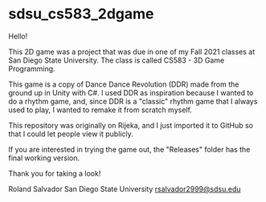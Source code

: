 # sdsu_cs583_2dgame

Hello!

This 2D game was a project that was due in one of my Fall 2021 classes at San Diego State University.
The class is called CS583 - 3D Game Programming.

This game is a copy of Dance Dance Revolution (DDR) made from the ground up in Unity with C#.
I used DDR as inspiration because I wanted to do a rhythm game, and, since DDR is a "classic" rhythm game that
I always used to play, I wanted to remake it from scratch myself.

This repository was originally on Rijeka, and I just imported it to GitHub so that I could let people view it publicly.

If you are interested in trying the game out, the "Releases" folder has the final working version.

Thank you for taking a look!

Roland Salvador
San Diego State University
rsalvador2999@sdsu.edu
